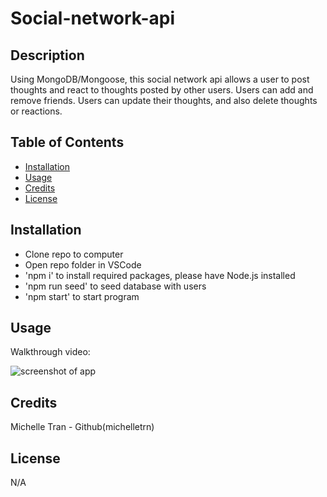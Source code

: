 # Social-network-api

## Description
Using MongoDB/Mongoose, this social network api allows a user to post thoughts and react to thoughts posted by other users. Users can add and remove friends. Users can update their thoughts, and also delete thoughts or reactions.


## Table of Contents

- [Installation](#installation)
- [Usage](#usage)
- [Credits](#credits)
- [License](#license)

## Installation
- Clone repo to computer
- Open repo folder in VSCode
- 'npm i' to install required packages, please have Node.js installed
- 'npm run seed' to seed database with users
- 'npm start' to start program

## Usage
Walkthrough video: 

![screenshot of app](/screenshot.JPG)

## Credits
Michelle Tran - Github(michelletrn)

## License
N/A

